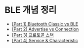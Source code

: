 # BLE 개념 정리

- [[Part 1] Bluetooth Classic vs BLE](https://apple-sushi-c42.notion.site/Part-1-Bluetooth-Classic-vs-BLE-15ecef5d64dd80de9c91cb7779e27246?pvs=74)
- [[Part 2] Advertise vs Connection](https://apple-sushi-c42.notion.site/Part-2-Advertise-vs-Connection-160cef5d64dd804ca86adfd5baa9e9d7?pvs=74)
- [[Part 3] 프로토콜 스택](https://apple-sushi-c42.notion.site/Part-3-161cef5d64dd8060821ecd1ab6616617)
- [[Part 4] Service & Characteristic](https://apple-sushi-c42.notion.site/Part-4-Service-Characteristic-162cef5d64dd801682dafac3cb58f11d)


